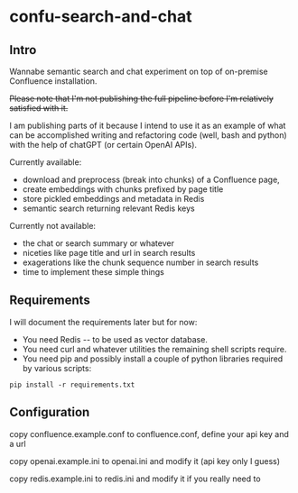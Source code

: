 # confu-search-and-chat

## Intro
Wannabe semantic search and chat experiment on top of on-premise Confluence installation.

~~Please note that I'm not publishing the full pipeline before I'm relatively satisfied with it.~~

I am publishing parts of it because I intend to use it as an example of what can be accomplished
writing and refactoring code (well, bash and python) with the help of chatGPT (or certain OpenAI
APIs).

Currently available:
* download and preprocess (break into chunks) of a Confluence page,
* create embeddings with chunks prefixed by page title
* store pickled embeddings and metadata in Redis
* semantic search returning relevant Redis keys

Currently not available:
* the chat or search summary or whatever
* niceties like page title and url in search results
* exagerations like the chunk sequence number in search results
* time to implement these simple things 


## Requirements 

I will document the requirements later but for now:
* You need Redis -- to be used as vector database.
* You need curl and whatever utilities the remaining shell scripts require.
* You need pip and possibly install a couple of python libraries required by various scripts:

`pip install -r requirements.txt`


## Configuration

copy confluence.example.conf to confluence.conf, define your api key and a url

copy openai.example.ini to openai.ini and modify it (api key only I guess)

copy redis.example.ini to redis.ini and modify it if you really need to


